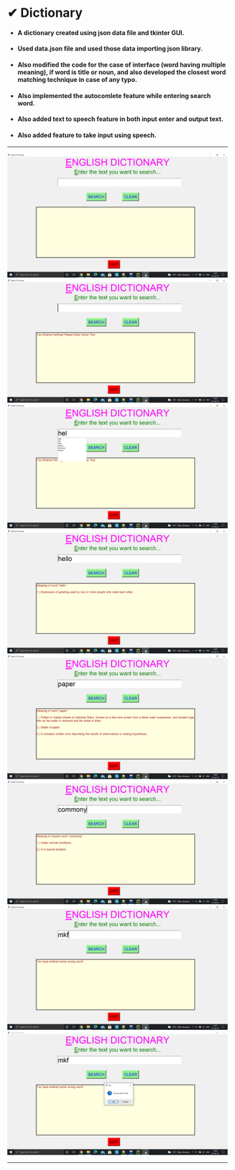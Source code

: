 # ✔ Dictionary
- #### A dictionary created using json data file and tkinter GUI.
- #### Used data.json file and used those data importing json library.
- #### Also modified the code for the case of interface (word having multiple meaning), if word is title or noun,  and also developed the closest word matching technique in case of any typo.
- #### Also implemented the autocomlete feature while entering search word.
- #### Also added text to speech feature in both input enter and output text.
- #### Also added feature to take input using speech.

****

<p align="center">
  <img src="images/1.png" /><br>
  <img src="images/2.png" /><br>
  <img src="images/3.png" /><br>
  <img src="images/4.png" /><br>
  <img src="images/5.png" /><br>
  <img src="images/6.png" /><br>
  <img src="images/7.png" /><br>
  <img src="images/8.png" /><br>
</p>

****